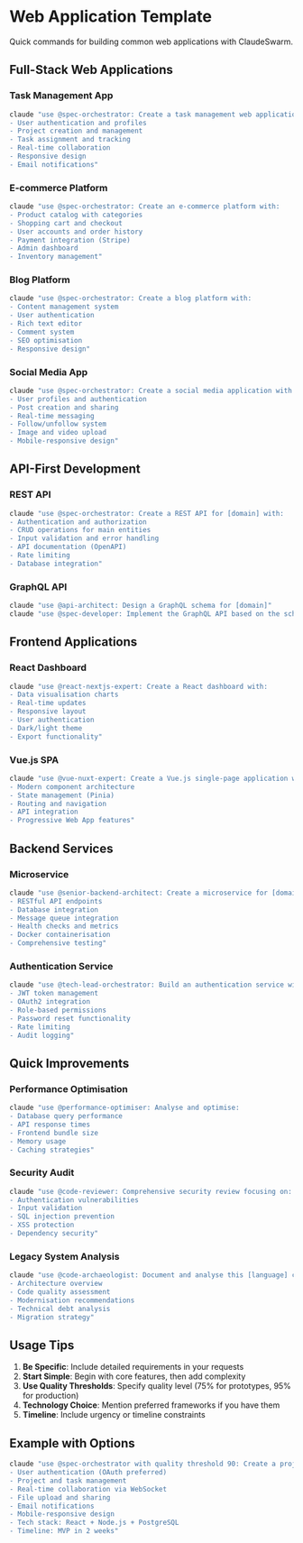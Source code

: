 # Web Application Template

Quick commands for building common web applications with ClaudeSwarm.

## Full-Stack Web Applications

### Task Management App
```bash
claude "use @spec-orchestrator: Create a task management web application with:
- User authentication and profiles
- Project creation and management
- Task assignment and tracking
- Real-time collaboration
- Responsive design
- Email notifications"
```

### E-commerce Platform
```bash
claude "use @spec-orchestrator: Create an e-commerce platform with:
- Product catalog with categories
- Shopping cart and checkout
- User accounts and order history
- Payment integration (Stripe)
- Admin dashboard
- Inventory management"
```

### Blog Platform
```bash
claude "use @spec-orchestrator: Create a blog platform with:
- Content management system
- User authentication
- Rich text editor
- Comment system
- SEO optimisation
- Responsive design"
```

### Social Media App
```bash
claude "use @spec-orchestrator: Create a social media application with:
- User profiles and authentication
- Post creation and sharing
- Real-time messaging
- Follow/unfollow system
- Image and video upload
- Mobile-responsive design"
```

## API-First Development

### REST API
```bash
claude "use @spec-orchestrator: Create a REST API for [domain] with:
- Authentication and authorization
- CRUD operations for main entities
- Input validation and error handling
- API documentation (OpenAPI)
- Rate limiting
- Database integration"
```

### GraphQL API
```bash
claude "use @api-architect: Design a GraphQL schema for [domain]"
claude "use @spec-developer: Implement the GraphQL API based on the schema"
```

## Frontend Applications

### React Dashboard
```bash
claude "use @react-nextjs-expert: Create a React dashboard with:
- Data visualisation charts
- Real-time updates
- Responsive layout
- User authentication
- Dark/light theme
- Export functionality"
```

### Vue.js SPA
```bash
claude "use @vue-nuxt-expert: Create a Vue.js single-page application with:
- Modern component architecture
- State management (Pinia)
- Routing and navigation
- API integration
- Progressive Web App features"
```

## Backend Services

### Microservice
```bash
claude "use @senior-backend-architect: Create a microservice for [domain] with:
- RESTful API endpoints
- Database integration
- Message queue integration
- Health checks and metrics
- Docker containerisation
- Comprehensive testing"
```

### Authentication Service
```bash
claude "use @tech-lead-orchestrator: Build an authentication service with:
- JWT token management
- OAuth2 integration
- Role-based permissions
- Password reset functionality
- Rate limiting
- Audit logging"
```

## Quick Improvements

### Performance Optimisation
```bash
claude "use @performance-optimiser: Analyse and optimise:
- Database query performance
- API response times
- Frontend bundle size
- Memory usage
- Caching strategies"
```

### Security Audit
```bash
claude "use @code-reviewer: Comprehensive security review focusing on:
- Authentication vulnerabilities
- Input validation
- SQL injection prevention
- XSS protection
- Dependency security"
```

### Legacy System Analysis
```bash
claude "use @code-archaeologist: Document and analyse this [language] codebase:
- Architecture overview
- Code quality assessment
- Modernisation recommendations
- Technical debt analysis
- Migration strategy"
```

## Usage Tips

1. **Be Specific**: Include detailed requirements in your requests
2. **Start Simple**: Begin with core features, then add complexity
3. **Use Quality Thresholds**: Specify quality level (75% for prototypes, 95% for production)
4. **Technology Choice**: Mention preferred frameworks if you have them
5. **Timeline**: Include urgency or timeline constraints

## Example with Options

```bash
claude "use @spec-orchestrator with quality threshold 90: Create a project management tool with:
- User authentication (OAuth preferred)
- Project and task management
- Real-time collaboration via WebSocket
- File upload and sharing
- Email notifications
- Mobile-responsive design
- Tech stack: React + Node.js + PostgreSQL
- Timeline: MVP in 2 weeks"
```